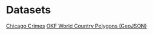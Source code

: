 # Datasets

[Chicago Crimes](https://raw.githubusercontent.com/ibminteractivemaps/samples/master/datasets/ChicagoCrimes.json)
[OKF World Country Polygons (GeoJSON)](https://raw.githubusercontent.com/datasets/geo-boundaries-world-110m/master/countries.geojson)
